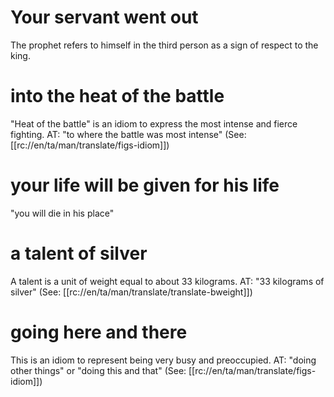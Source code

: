 # Your servant went out

The prophet refers to himself in the third person as a sign of respect to the king.

# into the heat of the battle

"Heat of the battle" is an idiom to express the most intense and fierce fighting. AT: "to where the battle was most intense" (See: [[rc://en/ta/man/translate/figs-idiom]])

# your life will be given for his life

"you will die in his place"

# a talent of silver

A talent is a unit of weight equal to about 33 kilograms. AT: "33 kilograms of silver" (See: [[rc://en/ta/man/translate/translate-bweight]])

# going here and there

This is an idiom to represent being very busy and preoccupied. AT: "doing other things" or "doing this and that" (See: [[rc://en/ta/man/translate/figs-idiom]])
